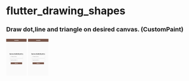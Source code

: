# flutter_drawing_shapes
 <h3>Draw dot,line and triangle on desired canvas. (CustomPaint)</h3>
 <img src="https://raw.githubusercontent.com/CaferPoyrazoglu/flutter_drawing_shapes/main/1.png" height="100">
 <img src="https://raw.githubusercontent.com/CaferPoyrazoglu/flutter_drawing_shapes/main/1.png" height="100">
 

